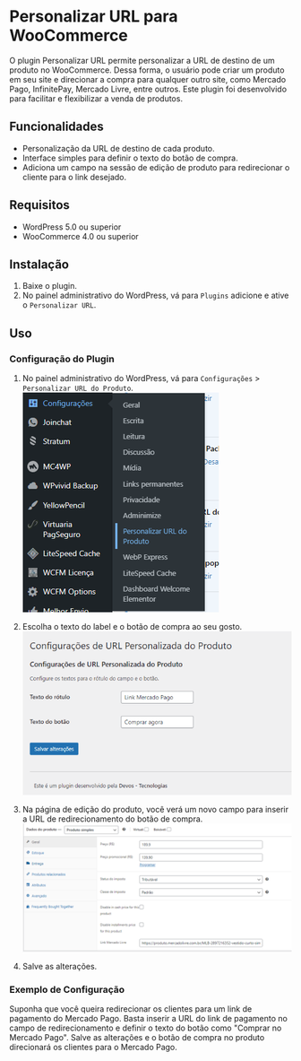# Personalizar URL para WooCommerce

O plugin Personalizar URL permite personalizar a URL de destino de um produto no WooCommerce. Dessa forma, o usuário pode criar um produto em seu site e direcionar a compra para qualquer outro site, como Mercado Pago, InfinitePay, Mercado Livre, entre outros. Este plugin foi desenvolvido para facilitar e flexibilizar a venda de produtos.

## Funcionalidades

- Personalização da URL de destino de cada produto.
- Interface simples para definir o texto do botão de compra.
- Adiciona um campo na sessão de edição de produto para redirecionar o cliente para o link desejado.

## Requisitos

- WordPress 5.0 ou superior
- WooCommerce 4.0 ou superior

## Instalação

1. Baixe o plugin.
2. No painel administrativo do WordPress, vá para `Plugins` adicione e ative o `Personalizar URL`.

## Uso

### Configuração do Plugin

1. No painel administrativo do WordPress, vá para `Configurações` > `Personalizar URL do Produto`.
    ![Campo de URL de Redirecionamento](imagens/1.png)

2. Escolha o texto do label e o botão de compra ao seu gosto.
    ![Campo de URL de Redirecionamento](imagens/2.png)

3. Na página de edição do produto, você verá um novo campo para inserir a URL de redirecionamento do botão de compra.
    ![Campo de URL de Redirecionamento](imagens/3.png)

4. Salve as alterações.

### Exemplo de Configuração

Suponha que você queira redirecionar os clientes para um link de pagamento do Mercado Pago. Basta inserir a URL do link de pagamento no campo de redirecionamento e definir o texto do botão como "Comprar no Mercado Pago". Salve as alterações e o botão de compra no produto direcionará os clientes para o Mercado Pago.

